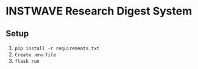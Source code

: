# INSTWAVE Research Digest System

## Setup
1. `pip install -r requirements.txt`
2. `Create`  `.env`  `file`
3. `flask run`
